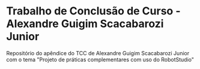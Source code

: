 # Trabalho de Conclusão de Curso - Alexandre Guigim Scacabarozi Junior
Repositório do apêndice do TCC de Alexandre Guigim Scacabarozi Junior com o tema "Projeto de práticas complementares com uso do RobotStudio"
